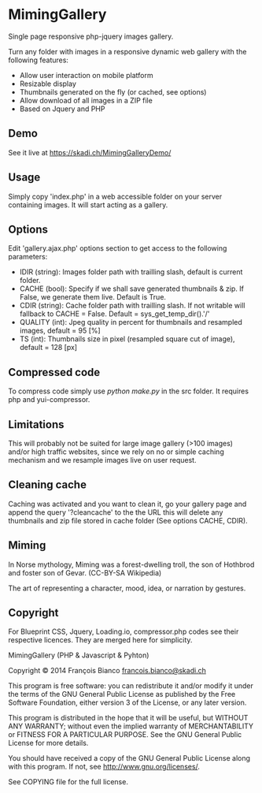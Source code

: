 MimingGallery
=============

Single page responsive php-jquery images gallery.

Turn any folder with images in a responsive dynamic web gallery with the
following features:

 * Allow user interaction on mobile platform
 * Resizable display
 * Thumbnails generated on the fly (or cached, see options)
 * Allow download of all images in a ZIP file
 * Based on Jquery and PHP

Demo
----
See it live at https://skadi.ch/MimingGalleryDemo/

Usage
-----
Simply copy 'index.php' in a web accessible folder on your server containing
images. It will start acting as a gallery.

Options
-------
Edit 'gallery.ajax.php' options section to get access to the following
parameters:

  * IDIR (string): Images folder path with trailling slash, default is current
                   folder.
  * CACHE (bool): Specify if we shall save generated thumbnails & zip. If False,
                  we generate them live. Default is True.
  * CDIR (string): Cache folder path with trailling slash. If not writable will
                   fallback to CACHE = False. Default = sys_get_temp_dir().'/'
  * QUALITY (int): Jpeg quality in percent for thumbnails and resampled images,
                   default = 95 [%]
  * TS (int): Thumbnails size in pixel (resampled square cut of image),
              default = 128 [px]

Compressed code
---------------

To compress code simply use *python make.py* in the src folder. It requires
php and yui-compressor.

Limitations
-----------
This will probably not be suited for large image gallery (>100 images) and/or 
high traffic websites, since we rely on no or simple caching mechanism and we
resample images live on user request.

Cleaning cache
--------------
Caching was activated and you want to clean it, go your gallery page and append
the query '?cleancache' to the the URL this will delete any thumbnails and zip
file stored in cache folder (See options CACHE, CDIR).

Miming
------
In Norse mythology, Miming was a forest-dwelling troll, the son of Hothbrod and
foster son of Gevar. (CC-BY-SA Wikipedia)

The art of representing a character, mood, idea, or narration by gestures.

Copyright
---------
For Blueprint CSS, Jquery, Loading.io, compressor.php codes see their respective
licences. They are merged here for simplicity.


MimingGallery (PHP & Javascript & Pyhton)

Copyright © 2014 François Bianco <francois.bianco@skadi.ch>

This program is free software: you can redistribute it and/or modify
it under the terms of the GNU General Public License as published by
the Free Software Foundation, either version 3 of the License, or
any later version.

This program is distributed in the hope that it will be useful,
but WITHOUT ANY WARRANTY; without even the implied warranty of
MERCHANTABILITY or FITNESS FOR A PARTICULAR PURPOSE.  See the
GNU General Public License for more details.

You should have received a copy of the GNU General Public License
along with this program.  If not, see <http://www.gnu.org/licenses/>.

See COPYING file for the full license.
